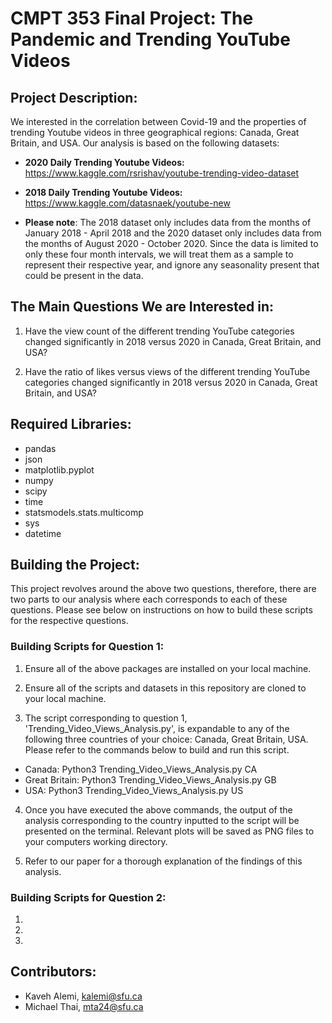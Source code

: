 # CMPT 353 Final Project: The Pandemic and Trending YouTube Videos

## Project Description: 
We interested in the correlation between Covid-19 and the properties of trending Youtube videos in three geographical regions: Canada, Great Britain, and USA. Our analysis is based on the following datasets:

* **2020 Daily Trending Youtube Videos:**     https://www.kaggle.com/rsrishav/youtube-trending-video-dataset
* **2018 Daily Trending Youtube Videos:**     https://www.kaggle.com/datasnaek/youtube-new

* **Please note**: The 2018 dataset only includes data from the months of January 2018 - April 2018 and the 2020 dataset only includes data from the months of August 2020 - October 2020. Since the data is limited to only these four month intervals, we will treat them as a sample to represent their respective year, and ignore any seasonality present that could be present in the data.

## The Main Questions We are Interested in:

1. Have the view count of the different trending YouTube categories changed significantly in 2018 versus 2020 in  Canada, Great Britain, and USA?

2. Have the ratio of likes versus views of the different trending YouTube categories changed significantly in 2018 versus 2020 in  Canada, Great Britain, and USA?


## Required Libraries: 
- pandas
- json
- matplotlib.pyplot
- numpy
- scipy
- time
- statsmodels.stats.multicomp
- sys
- datetime


## Building the Project: 
This project revolves around the above two questions, therefore, there are two parts to our analysis where each corresponds to each of these questions. Please see below on instructions on how to build these scripts for the respective questions.

### Building Scripts for Question 1:

1) Ensure all of the above packages are installed on your local machine.

2) Ensure all of the scripts and datasets in this repository are cloned to your local machine.

3) The script corresponding to question 1, 'Trending_Video_Views_Analysis.py', is expandable to any of the following three countries of your choice: Canada, Great Britain, USA. Please refer to the commands below to build and run this script.

* Canada: Python3 Trending_Video_Views_Analysis.py CA
* Great Britain: Python3 Trending_Video_Views_Analysis.py GB
* USA: Python3 Trending_Video_Views_Analysis.py US

4) Once you have executed the above commands, the output of the analysis corresponding to the country inputted to the script will be presented on the terminal. Relevant plots will be saved as PNG files to your computers working directory.

5) Refer to our paper for a thorough explanation of the findings of this analysis.

### Building Scripts for Question 2:

1)

2)

3)

## Contributors:
- Kaveh Alemi, kalemi@sfu.ca
- Michael Thai, mta24@sfu.ca